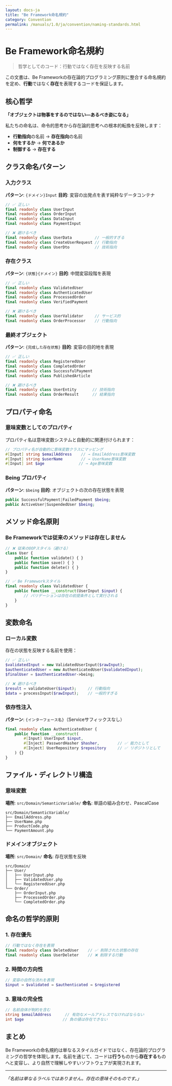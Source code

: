 ```yaml
---
layout: docs-ja
title: "Be Framework命名規約"
category: Convention
permalink: /manuals/1.0/ja/convention/naming-standards.html
---
```


# Be Framework命名規約

> 哲学としてのコード：行動ではなく存在を反映する名前

この文書は、Be Frameworkの存在論的プログラミング原則に整合する命名規約を定め、**行動**ではなく**存在**を表現するコードを保証します。

## 核心哲学

**「オブジェクトは物事をするのではない—あるべき姿になる」**

私たちの命名は、命令的思考から存在論的思考への根本的転換を反映します：
- **行動指向**の名前 → **存在指向**の名前
- **何をするか** → **何であるか**
- **制御する** → **存在する**

## クラス命名パターン

### 入力クラス
**パターン**: `{ドメイン}Input`
**目的**: 変容の出発点を表す純粋なデータコンテナ

```php
// ✅ 正しい
final readonly class UserInput
final readonly class OrderInput  
final readonly class DataInput
final readonly class PaymentInput

// ❌ 避けるべき
final readonly class UserData          // 一般的すぎる
final readonly class CreateUserRequest // 行動指向
final readonly class UserDto           // 技術指向
```

### 存在クラス
**パターン**: `{状態}{ドメイン}`
**目的**: 中間変容段階を表現

```php
// ✅ 正しい
final readonly class ValidatedUser
final readonly class AuthenticatedUser
final readonly class ProcessedOrder
final readonly class VerifiedPayment

// ❌ 避けるべき
final readonly class UserValidator     // サービス的
final readonly class OrderProcessor    // 行動指向
```

### 最終オブジェクト
**パターン**: `{完成した存在状態}`
**目的**: 変容の目的地を表現

```php
// ✅ 正しい
final readonly class RegisteredUser
final readonly class CompletedOrder
final readonly class SuccessfulPayment
final readonly class PublishedArticle

// ❌ 避けるべき
final readonly class UserEntity       // 技術指向
final readonly class OrderResult      // 結果指向
```

## プロパティ命名

### 意味変数としてのプロパティ
プロパティ名は意味変数システムと自動的に関連付けられます：

```php
// プロパティ名が自動的に意味変数クラスにマッピング
#[Input] string $emailAddress    // → EmailAddress意味変数
#[Input] string $userName        // → UserName意味変数
#[Input] int $age               // → Age意味変数
```

### Being プロパティ
**パターン**: `$being`
**目的**: オブジェクトの次の存在状態を表現

```php
public SuccessfulPayment|FailedPayment $being;
public ActiveUser|SuspendedUser $being;
```

## メソッド命名原則

### Be Frameworkでは従来のメソッドは存在しません

```php
// ❌ 従来のOOPスタイル（避ける）
class User {
    public function validate() { }
    public function save() { }
    public function delete() { }
}

// ✅ Be Frameworkスタイル
final readonly class ValidatedUser {
    public function __construct(UserInput $input) {
        // バリデーションは存在の前提条件として実行される
    }
}
```

## 変数命名

### ローカル変数
存在の状態を反映する名前を使用：

```php
// ✅ 正しい
$validatedInput = new ValidatedUserInput($rawInput);
$authenticatedUser = new AuthenticatedUser($validatedInput);
$finalUser = $authenticatedUser->being;

// ❌ 避けるべき
$result = validateUser($input);     // 行動指向
$data = processInput($rawInput);    // 一般的すぎる
```

### 依存性注入
**パターン**: `{インターフェース名}`（Serviceサフィックスなし）

```php
final readonly class AuthenticatedUser {
    public function __construct(
        #[Input] UserInput $input,
        #[Inject] PasswordHasher $hasher,        // ✅ 能力として
        #[Inject] UserRepository $repository     // ✅ リポジトリとして
    ) {}
}
```

## ファイル・ディレクトリ構造

### 意味変数
**場所**: `src/Domain/SemanticVariable/`
**命名**: 単語の組み合わせ、PascalCase

```
src/Domain/SemanticVariable/
├── EmailAddress.php
├── UserName.php
├── ProductCode.php
└── PaymentAmount.php
```

### ドメインオブジェクト
**場所**: `src/Domain/`
**命名**: 存在状態を反映

```
src/Domain/
├── User/
│   ├── UserInput.php
│   ├── ValidatedUser.php
│   └── RegisteredUser.php
└── Order/
    ├── OrderInput.php
    ├── ProcessedOrder.php
    └── CompletedOrder.php
```

## 命名の哲学的原則

### 1. 存在優先
```php
// 行動ではなく存在を表現
final readonly class DeletedUser    // ✅ 削除された状態の存在
final readonly class UserDeleter    // ❌ 削除する行動
```

### 2. 時間の方向性
```php
// 変容の自然な流れを表現
$input → $validated → $authenticated → $registered
```

### 3. 意味の完全性
```php
// 名前自体が制約を含む
string $emailAddress      // 有効なメールアドレスでなければならない
int $age                 // 負の値は存在できない
```

## まとめ

Be Frameworkの命名規約は単なるスタイルガイドではなく、存在論的プログラミングの哲学を体現します。名前を通じて、コードは**行う**ものから**存在する**ものへと変容し、より自然で理解しやすいソフトウェアが実現されます。

---

*「名前は単なるラベルではありません。存在の意味そのものです。」*